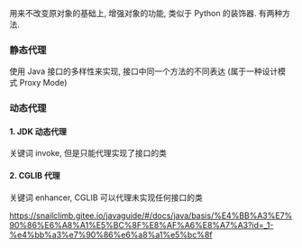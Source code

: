 用来不改变原对象的基础上, 增强对象的功能, 类似于 Python 的装饰器. 有两种方法.

### 静态代理

使用 Java 接口的多样性来实现, 接口中同一个方法的不同表达 (属于一种设计模式 Proxy Mode)


### 动态代理

#### 1. JDK 动态代理

关键词 invoke, 但是只能代理实现了接口的类

#### 2. CGLIB 代理

关键词 enhancer, CGLIB 可以代理未实现任何接口的类



https://snailclimb.gitee.io/javaguide/#/docs/java/basis/%E4%BB%A3%E7%90%86%E6%A8%A1%E5%BC%8F%E8%AF%A6%E8%A7%A3?id=_1-%e4%bb%a3%e7%90%86%e6%a8%a1%e5%bc%8f
